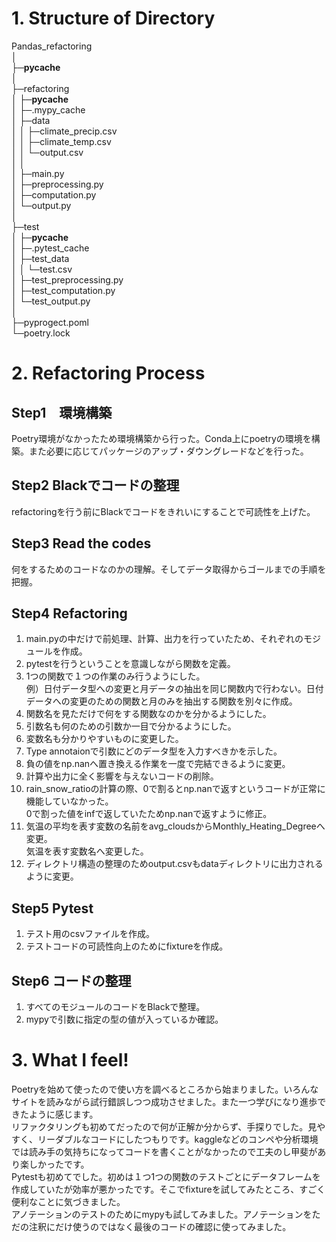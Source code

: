 # 1. Structure of Directory
Pandas_refactoring    
│    
├─__pycache__    
│    
├─refactoring    
│  ├─__pycache__    
│  ├─.mypy_cache    
│  ├─data    
│  │  ├─climate_precip.csv    
│  │  ├─climate_temp.csv    
│  │  └─output.csv    
│  │    
│  ├─main.py    
│  ├─preprocessing.py    
│  ├─computation.py    
│  └─output.py    
│    
├─test    
│  ├─__pycache__    
│  ├─.pytest_cache    
│  ├─test_data    
│  │  └─test.csv    
│  ├─test_preprocessing.py    
│  ├─test_computation.py    
│  └─test_output.py    
│    
├─pyprogect.poml     
└─poetry.lock    


# 2. Refactoring Process
## Step1　環境構築
Poetry環境がなかったため環境構築から行った。Conda上にpoetryの環境を構築。また必要に応じてパッケージのアップ・ダウングレードなどを行った。
## Step2 Blackでコードの整理
refactoringを行う前にBlackでコードをきれいにすることで可読性を上げた。
## Step3 Read the codes
何をするためのコードなのかの理解。そしてデータ取得からゴールまでの手順を把握。
## Step4 Refactoring
1. main.pyの中だけで前処理、計算、出力を行っていたため、それぞれのモジュールを作成。
2. pytestを行うということを意識しながら関数を定義。
3. 1つの関数で１つの作業のみ行うようにした。    
例）日付データ型への変更と月データの抽出を同じ関数内で行わない。日付データへの変更のための関数と月のみを抽出する関数を別々に作成。
4. 関数名を見ただけで何をする関数なのかを分かるようにした。
5. 引数名も何のための引数か一目で分かるようにした。
6. 変数名も分かりやすいものに変更した。
7. Type annotaionで引数にどのデータ型を入力すべきかを示した。
8. 負の値をnp.nanへ置き換える作業を一度で完結できるように変更。
9. 計算や出力に全く影響を与えないコードの削除。
10. rain_snow_ratioの計算の際、0で割るとnp.nanで返すというコードが正常に機能していなかった。    
0で割った値をinfで返していたためnp.nanで返すように修正。
11. 気温の平均を表す変数の名前をavg_cloudsからMonthly_Heating_Degreeへ変更。    
気温を表す変数名へ変更した。    
13. ディレクトリ構造の整理のためoutput.csvもdataディレクトリに出力されるように変更。
## Step5 Pytest
1. テスト用のcsvファイルを作成。
2. テストコードの可読性向上のためにfixtureを作成。
## Step6 コードの整理
1. すべてのモジュールのコードをBlackで整理。
2. mypyで引数に指定の型の値が入っているか確認。


# 3. What I feel!
Poetryを始めて使ったので使い方を調べるところから始まりました。いろんなサイトを読みながら試行錯誤しつつ成功させました。また一つ学びになり進歩できたように感じます。    
リファクタリングも初めてだったので何が正解か分からず、手探りでした。見やすく、リーダブルなコードにしたつもりです。kaggleなどのコンペや分析環境では読み手の気持ちになってコードを書くことがなかったので工夫のし甲斐があり楽しかったです。    
Pytestも初めてでした。初めは１つ1つの関数のテストごとにデータフレームを作成していたが効率が悪かったです。そこでfixtureを試してみたところ、すごく便利なことに気づきました。    
アノテーションのテストのためにmypyも試してみました。アノテーションをただの注釈にだけ使うのではなく最後のコードの確認に使ってみました。    
